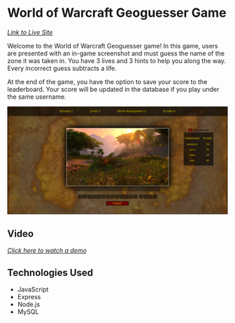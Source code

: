 # World of Warcraft Geoguesser Game

*[Link to Live Site](https://tranquil-waters-11123.herokuapp.com/)*

Welcome to the World of Warcraft Geoguesser game! In this game, users are presented with an in-game screenshot and must guess the name of the zone it was taken in. You have 3 lives and 3 hints to help you along the way. Every incorrect guess subtracts a life.

At the end of the game, you have the option to save your score to the leaderboard. Your score will be updated in the database if you play under the same username.

![Warcraft Geoguesser](client/images/warcraft-geoguesser.png)

## Video
*[Click here to watch a demo](https://www.awesomescreenshot.com/video/17033580?key=71927cc2c3f4a6c8615ffd9b1ccb47b2)*

## Technologies Used
- JavaScript
- Express
- Node.js
- MySQL
